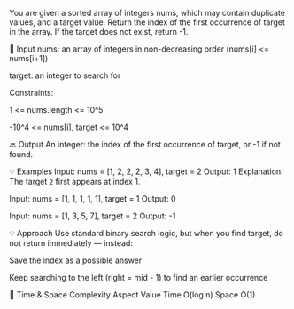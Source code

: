 You are given a sorted array of integers nums, which may contain duplicate values, and a target value.
Return the index of the first occurrence of target in the array.
If the target does not exist, return -1.

🔢 Input
nums: an array of integers in non-decreasing order (nums[i] <= nums[i+1])

target: an integer to search for

Constraints:

1 <= nums.length <= 10^5

-10^4 <= nums[i], target <= 10^4

🔙 Output
An integer: the index of the first occurrence of target, or -1 if not found.

💡 Examples
Input: nums = [1, 2, 2, 2, 3, 4], target = 2
Output: 1
Explanation: The target `2` first appears at index 1.

Input: nums = [1, 1, 1, 1, 1], target = 1
Output: 0

Input: nums = [1, 3, 5, 7], target = 2
Output: -1

💡 Approach
Use standard binary search logic, but when you find target, do not return immediately — instead:

Save the index as a possible answer

Keep searching to the left (right = mid - 1) to find an earlier occurrence

🧠 Time & Space Complexity
Aspect Value
Time O(log n)
Space O(1)
